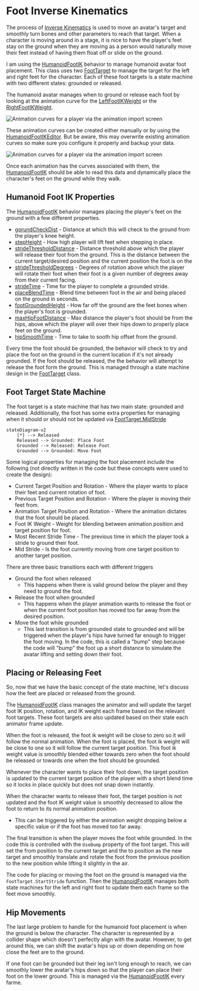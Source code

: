 # Foot Inverse Kinematics

The process of [Inverse Kinematics](https://docs.unity3d.com/Manual/InverseKinematics.html)
is used to move an avatar's target and smoothly turn bones and other
parameters to reach that target. When a character is moving around in a
stage, it is nice to have the player's feet stay on the ground when they
are moving as a person would naturally move their feet instead
of having them float off or slide on the ground.

I am using the [HumanoidFootIK](xref:nickmaltbie.OpenKCC.Animation.HumanoidFootIK)
behavior to manage humanoid avatar foot placement. This class uses
two [FootTarget](xref:nickmaltbie.OpenKCC.Animation.FootTarget) to manage
the target for the left and right feet for the character.
Each of these foot targets is a state machine with two different states: grounded
or released.

The humanoid avatar manages when to ground or release each foot by looking
at the animation curve for the
[LeftFootIKWeight](xref:nickmaltbie.OpenKCC.Animation.FootTarget.LeftFootIKWeight)
or the [RightFootIKWeight](xref:nickmaltbie.OpenKCC.Animation.FootTarget.RightFootIKWeight).

![Animation curves for a player via the animation import screen](../../resources/footik/Animation-Curves.png)

These animation curves can be created either manually or by using the
[HumanoidFootIKEditor](xref:nickmaltbie.OpenKCC.Editor.HumanoidFootIKEditor).
But be aware, this may overwrite existing animation curves so make sure you
configure it properly and backup your data.

![Animation curves for a player via the animation import screen](../../resources/footik/Bake-Animation-Curves.png)

Once each animation has the curves associated with them, the [HumanoidFootIK](xref:nickmaltbie.OpenKCC.Animation.HumanoidFootIK)
should be able to read this data and dynamically place the character's feet
on the ground while they walk.

## Humanoid Foot IK Properties

The [HumanoidFootIK](xref:nickmaltbie.OpenKCC.Animation.HumanoidFootIK) behavior
manages placing the player's feet on the ground with a few different properties.

* [gorundCheckDist](xref:nickmaltbie.OpenKCC.Animation.HumanoidFootIK.gorundCheckDist)
    \- Distance at which this will check to the ground from the player's knee height.
* [stepHeight](xref:nickmaltbie.OpenKCC.Animation.HumanoidFootIK.stepHeight)
    \- How high player will lift feet when stepping in place.
* [strideThresholdDistance](xref:nickmaltbie.OpenKCC.Animation.HumanoidFootIK.strideThresholdDistance)
    \- Distance threshold above which the player will release
    their foot from the ground. This is the distance between the current
    target/desired position and the current position the foot is on the
* [strideThresholdDegrees](xref:nickmaltbie.OpenKCC.Animation.HumanoidFootIK.strideThresholdDegrees)
    \- Degrees of rotation above which the player will rotate their foot
    when their foot is a given number of degrees away from their
    current facing.
* [strideTime](xref:nickmaltbie.OpenKCC.Animation.HumanoidFootIK.strideTime)
    \- Time for the player to complete a grounded stride.
* [placeBlendTime](xref:nickmaltbie.OpenKCC.Animation.HumanoidFootIK.placeBlendTime)
    \- Blend time between foot in the air and being placed on the ground
    in seconds.
* [footGroundedHeight](xref:nickmaltbie.OpenKCC.Animation.HumanoidFootIK.footGroundedHeight)
    \- How far off the ground are the feet bones when the player's foot
    is grounded.
* [maxHipFootDistance](xref:nickmaltbie.OpenKCC.Animation.HumanoidFootIK.maxHipFootDistance)
    \- Max distance the player's foot should be from the hips, above
    which the player will over their hips down to properly place
    feet on the ground.
* [hipSmoothTime](xref:nickmaltbie.OpenKCC.Animation.HumanoidFootIK.hipSmoothTime)
    \- Time to take to sooth hip offset from the ground.

Every time the foot should be grounded, the behavior will check
to try and place the foot on the ground in the current location if it's
not already grounded. If the foot should be released, the the behavior
will attempt to release the foot form the ground. This is managed
through a state machine design in the [FootTarget](xref:nickmaltbie.OpenKCC.Animation.FootTarget)
class.

## Foot Target State Machine

The foot target is a state machine that has two main state: grounded and released.
Additionally, the foot has some extra properties for managing when it
should or should not be updated via [FootTarget.MidStride](xref:nickmaltbie.OpenKCC.Animation.FootTarget.MidStride)

```mermaid
stateDiagram-v2
    [*] --> Released
    Released --> Grounded: Place Foot
    Grounded --> Released: Release Foot
    Grounded --> Grounded: Move Foot
```

Some logical properties for managing the foot placement include the
following (not directly written in the code but these concepts
were used to create the design):

* Current Target Position and Rotation - Where the player wants to place
    their feet and current rotation of foot.
* Previous Target Position and Rotation - Where the player is moving
    their feet from.
* Animation Target Position and Rotation - Where the animation dictates
    that the foot should be placed.
* Foot IK Weight - Weight for blending between animation position
    and target position for foot.
* Most Recent Stride Time - The previous time in which the
    player took a stride to ground their foot.
* Mid Stride - Is the foot currently moving from one target position to
    another target position.

There are three basic transitions each with different triggers

* Ground the foot when released
    * This happens when there is valid ground below the player
    and they need to ground the foot.
* Release the foot when grounded
    * This happens when the player animation wants to release
    the foot or when the current foot position has moved too
    far away from the desired position.
* Move the foot while grounded
    * This last transition is from grounded state to grounded
    and will be triggered when the player's hips have turned
    far enough to trigger the foot moving. In the code, this
    is called a "bump" step because the code will "bump" the
    foot up a short distance to simulate the avatar lifting and
    setting down their foot.

## Placing or Releasing Feet

So, now that we have the basic concept of the state machine, let's
discuss how the feet are placed or released from the ground.

The [HumanoidFootIK](xref:nickmaltbie.OpenKCC.Animation.HumanoidFootIK)
class manages the animator and will
update the target foot IK position, rotation, and IK weight
each frame based on the relevant foot targets.
These foot targets are also updated based on their state each
animator frame update.

When the foot is released, the foot ik weight will be close to
zero so it will follow the normal animation. When the foot
is placed, the foot ik weight will be close to one so it will follow
the current target position. This foot ik weight value is smoothly
blended either towards zero when the foot should be released
or towards one when the foot should be grounded.

Whenever the character wants to place their foot down, the
target position is updated to the current target position of the player
with a short blend time so it locks in place quickly but does
not snap down instantly.

When the character wants to release their foot, the
target position is not updated and the foot IK weight value is
smoothly decreased to allow the foot to return to its normal
animation position.

* This can be triggered by either the animation weight dropping
    below a specific value or if the foot has moved too far away.

The final transition is when the player moves the foot
while grounded. In the code this is controlled with the `UseBump`
property of the foot target. This will set the from position
to the current target and the to position as the new target and
smoothly translate and rotate the foot from the previous position
to the new position while lifting it slightly in the air.

The code for placing or moving the foot on the ground is managed
via the `FootTarget.StartStride` function. Then the
[HumanoidFootIK](xref:nickmaltbie.OpenKCC.Animation.HumanoidFootIK)
manages both state machines for the left and right foot to update
them each frame so the feet move smoothly.

## Hip Movements

The last large problem to handle for the humanoid foot placement
is when the ground is below the character. The character is represented
by a collider shape which doesn't perfectly align with the avatar.
However, to get around this, we can shift the avatar's hips
up or down depending on how close the feet are to the ground.

If one foot can be grounded but their leg isn't long enough to
reach, we can smoothly lower the avatar's hips down so that the player
can place their foot on the lower ground.
This is managed via the
[HumanoidFootIK](xref:nickmaltbie.OpenKCC.Animation.HumanoidFootIK)
every farme.
